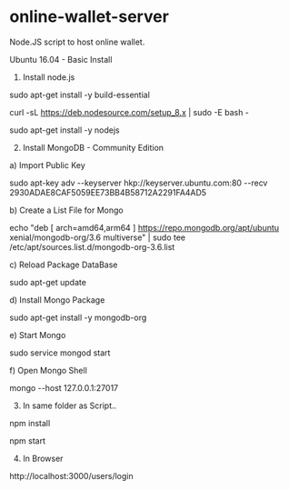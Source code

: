 # online-wallet-server

Node.JS script to host online wallet.

Ubuntu 16.04 - Basic Install
1) Install node.js

sudo apt-get install -y build-essential

curl -sL https://deb.nodesource.com/setup_8.x | sudo -E bash -

sudo apt-get install -y nodejs

2) Install MongoDB - Community Edition

  a) Import Public Key

sudo apt-key adv --keyserver hkp://keyserver.ubuntu.com:80 --recv 2930ADAE8CAF5059EE73BB4B58712A2291FA4AD5

  b) Create a List File for Mongo

echo "deb [ arch=amd64,arm64 ] https://repo.mongodb.org/apt/ubuntu xenial/mongodb-org/3.6 multiverse" | sudo tee /etc/apt/sources.list.d/mongodb-org-3.6.list

  c) Reload Package DataBase

sudo apt-get update

  d) Install Mongo Package

sudo apt-get install -y mongodb-org

  e) Start Mongo

sudo service mongod start

  f) Open Mongo Shell
  
mongo --host 127.0.0.1:27017

3) In same folder as Script..

npm install

npm start

4) In Browser

http://localhost:3000/users/login
